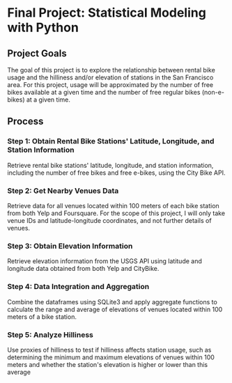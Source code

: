 # Final Project: Statistical Modeling with Python

## Project Goals
The goal of this project is to explore the relationship between rental bike usage and the hilliness and/or elevation of stations in the San Francisco area. For this project, usage will be approximated by the number of free bikes available at a given time and the number of free regular bikes (non-e-bikes) at a given time.

## Process
### Step 1: Obtain Rental Bike Stations' Latitude, Longitude, and Station Information
Retrieve rental bike stations' latitude, longitude, and station information, including the number of free bikes and free e-bikes, using the City Bike API.

### Step 2: Get Nearby Venues Data
Retrieve data for all venues located within 100 meters of each bike station from both Yelp and Foursquare. For the scope of this project, I will only take venue IDs and latitude-longitude coordinates, and not further details of venues.

### Step 3: Obtain Elevation Information
Retrieve elevation information from the USGS API using latitude and longitude data obtained from both Yelp and CityBike.

### Step 4: Data Integration and Aggregation
Combine the dataframes using SQLite3 and apply aggregate functions to calculate the range and average of elevations of venues located within 100 meters of a bike station.

### Step 5: Analyze Hilliness
Use proxies of hilliness to test if hilliness affects station usage, such as determining the minimum and maximum elevations of venues within 100 meters and whether the station's elevation is higher or lower than this average

